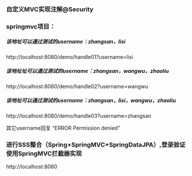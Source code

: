 ### 自定义MVC实现注解@Security

### springmvc项目：

##### 该地址可以通过测试的username：zhangsan，lisi

http://localhost:8080/demo/handle01?username=lisi   

##### 该地址址可以通过测试的username：zhangsan，wangwu，zhaoliu

http://localhost:8080/demo/handle02?username=wangwu

##### 该地址可以通过测试的username：zhangsan，lisi，wangwu，zhaoliu

http://localhost:8080/demo/handle03?username=zhangsan

其它username回复 “ERROR Permission denied”


### 进行SSS整合（Spring+SpringMVC+SpringDataJPA）,登录验证使用SpringMVC拦截器实现

http://localhost:8080